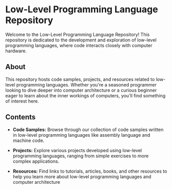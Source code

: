 # Low-Level Programming Language Repository

Welcome to the Low-Level Programming Language Repository! This repository is dedicated to the development and exploration of low-level programming languages, where code interacts closely with computer hardware.

## About

This repository hosts code samples, projects, and resources related to low-level programming languages. Whether you're a seasoned programmer looking to dive deeper into computer architecture or a curious beginner eager to learn about the inner workings of computers, you'll find something of interest here.

## Contents

- **Code Samples:** Browse through our collection of code samples written in low-level programming languages like assembly language and machine code.
  
- **Projects:** Explore various projects developed using low-level programming languages, ranging from simple exercises to more complex applications.

- **Resources:** Find links to tutorials, articles, books, and other resources to help you learn more about low-level programming languages and computer architecture

